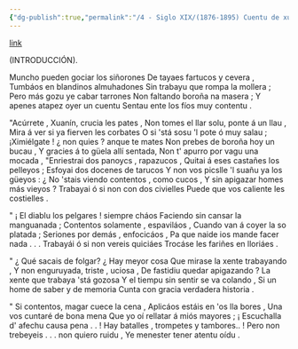 ```yaml
---
{"dg-publish":true,"permalink":"/4 - Siglo XIX/(1876-1895) Cuentu de xunt' al fueu/","tags":["#Siglo_19","central","Teodoro_Cuesta","escrito","Mieres","poema"]}
---
```


[link](https://asturies.com/cavedaynava/fueu.txt)

(INTRODUCCIÓN).

 Muncho pueden gociar los siñorones
De tayaes fartucos y cevera ,
Tumbáos en blandinos almuhadones 
Sin trabayu que rompa la mollera ;
Pero más gozu ye cabar tarrones
Non faltando boroña na masera ;
Y apenes atapez oyer un cuentu
Sentau ente los fíos muy contentu .

"Acúrrete , Xuanín, crucia les pates ,
Non tomes el llar solu, ponte á un llau ,
Mira á ver si ya fierven les corbates
O si 'stá sosu 'l pote ó muy salau ;
¡Ximiélgate ! ¿ non quies ? anque te mates
Non prebes de boroña hoy un bucau ,
Y gracies á to güela allí sentada,
Non t' apurro por vagu una mocada ,
 "Enriestrai dos panoycs , rapazucos ,
Quitai á eses castañes los pelleyos ; 
Esfoyai dos docenes de tarucos
Y non vos picslle 'l suañu ya los güeyos :
¿ No 'stais viendo contentos , como cucos ,
Y sin apigazar homes más vieyos ?
Trabayai ó si non con dos civielles
Puede que vos caliente les costielles .

 " ¡ El diablu los pelgares ! siempre cháos
Faciendo sin cansar la manguanada ; 
Contentos solamente , espaviláos ,
Cuando van á coyer la so platada ;
Seriones por demás , enfocicáos ,
Pa que naide ios mande facer nada . . . 
Trabayái ó si non vereis quiciáes
Trocáse les fariñes en lloriáes .

 " ¿ Qué sacais de folgar? ¿ Hay meyor cosa
Que mirase la xente trabayando ,
Y non enguruyada, triste , uciosa ,
De fastidiu quedar apigazando ?
La xente que trabaya 'stá gozosa
Y el tiempu sin sentir se va colando ,
Si un home de saber y de memoria
Cunta con gracia verdadera historia .

 " Si contentos, magar cuece la cena ,
Aplicáos estáis en 'os lla bores ,
Una vos cuntaré de bona mena
Que yo oí rellatar á miós mayores ;
¡ Escuchalla d' afechu causa pena . . !
Hay batalles , trompetes y tambores.. !
Pero non trebeyeis . . . non quiero ruidu ,
Ye menester tener atentu oídu .
